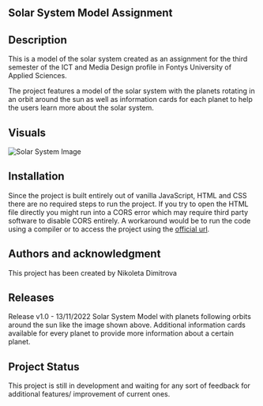 ## Solar System Model Assignment

## Description
This is a model of the solar system created as an assignment for the third semester of the ICT and Media Design profile in Fontys University of Applied Sciences. 

The project features a model of the solar system with the planets rotating in an orbit around the sun as well as information cards for each planet to help the users learn more about the solar system.

## Visuals
![Solar System Image](https://git.fhict.nl/I477363/solar-system-model/-/raw/main/image-previews/solar-system-preview.jpg)

## Installation
Since the project is built entirely out of vanilla JavaScript, HTML and CSS there are no required steps to run the project.
If you try to open the HTML file directly you might run into a CORS error which may require third party software to disable CORS entirely. A workaround would be to run the code using a compiler or to access the project using the [official url](http://i477363.hera.fhict.nl/solar-system/). 

## Authors and acknowledgment
This project has been created by Nikoleta Dimitrova

## Releases
Release v1.0 - 13/11/2022 
Solar System Model with planets following orbits around the sun like the image shown above. Additional information cards available for every planet to provide more information about a certain planet.

## Project Status
This project is still in development and waiting for any sort of feedback for additional features/ improvement of current ones.
